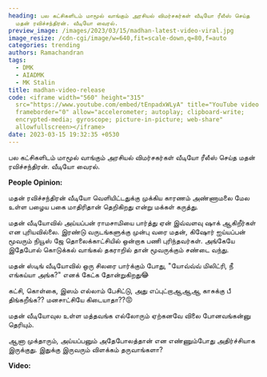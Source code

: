 ```yaml
---
heading: பல கட்சிகளிடம் மாமூல் வாங்கும் அரசியல் விமர்சகர்கள் வீடியோ ரீலீஸ் செய்த
  மதன் ரவிச்சந்திரன். வீடியோ வைரல்.
preview_image: /images/2023/03/15/madhan-latest-video-viral.jpg
image_resize: /cdn-cgi/image/w=640,fit=scale-down,q=80,f=auto
categories: trending
authors: Ramachandran
tags:
  - DMK
  - AIADMK
  - MK Stalin
title: madhan-video-release
code: <iframe width="560" height="315"
  src="https://www.youtube.com/embed/tEnpadxWLyA" title="YouTube video player"
  frameborder="0" allow="accelerometer; autoplay; clipboard-write;
  encrypted-media; gyroscope; picture-in-picture; web-share"
  allowfullscreen></iframe>
date: 2023-03-15 19:32:35 +0530
---
```

பல கட்சிகளிடம் மாமூல் வாங்கும் அரசியல் விமர்சகர்கள் வீடியோ ரீலீஸ் செய்த மதன் ரவிச்சந்திரன். வீடியோ வைரல். 

**P﻿eople Opinion:**

மதன் ரவிச்சந்திரன் வீடியோ வெளியிட்டதுக்கு முக்கிய காரணம் அண்ணாமலை மேல உள்ள பழைய பகை மாதிரிதான் தெறிகிறது என்று மக்கள் கருத்து. 

மதன் வீடியோவில் அய்யப்பன் ராமசாமியை பார்த்து ஏன் இவ்வளவு ஷாக் ஆகிறீர்கள் என புரியவில்லை. இரண்டு வருடங்களுக்கு முன்பு வரை மதன், கிஷோர் ஐய்யப்பன் மூவரும் நியூஸ் ஜே தொலைக்காட்சியில் ஒன்றாக பணி புரிந்தவர்கள். அங்கேயே இதேபோல் கொடுக்கல் வாங்கல் தகராறில் தான் மூவருக்கும் சண்டை வந்து.

மதன் ஸ்டிங் வீடியோவில் ஒரு சிலரை பார்க்கும் போது, "யோவ்வ்வ் மிலிட்ரி, நீ எங்கய்யா அங்க?" எனக் கேட்க தோன்றுகிறது😂

கட்சி, கொள்கை, இஸம் எல்லாம் பேசிட்டு, அது எப்புட்றாஆஆஆ காசுக்கு பீ திங்கறீங்க?? மனசாட்சியே கிடையாதா??😡

மதன் வீடியோவுல உள்ள மத்தவங்க எல்லோரும் ஏற்கனவே விலை போனவங்கன்னு தெரியும்.

ஆனா முக்தாரும், அய்யப்பனும் அதேபோலத்தான் என எண்ணும்போது அதிர்ச்சியாக இருக்குது. இதுக்கு இருவரும் விளக்கம் தருவாங்களா?

**V﻿ideo:**